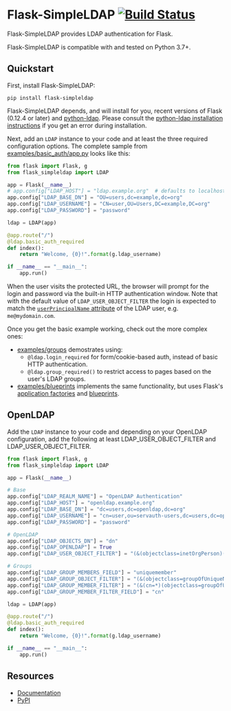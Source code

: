 Flask-SimpleLDAP [![Build Status](https://app.travis-ci.com/alexferl/flask-simpleldap.svg?branch=master)](https://app.travis-ci.com/alexferl/flask-simpleldap)
================

Flask-SimpleLDAP provides LDAP authentication for Flask.

Flask-SimpleLDAP is compatible with and tested on Python 3.7+.

Quickstart
----------

First, install Flask-SimpleLDAP:

```shell
pip install flask-simpleldap
```


Flask-SimpleLDAP depends, and will install for you, recent versions of Flask
(0.12.4 or later) and [python-ldap](https://python-ldap.org/).
Please consult the [python-ldap installation instructions](https://www.python-ldap.org/en/latest/installing.html) if you get an error during installation.

Next, add an ``LDAP`` instance to your code and at least the three
required configuration options. The complete sample from
[examples/basic_auth/app.py](examples/basic_auth/app.py) looks like this:

```python
from flask import Flask, g
from flask_simpleldap import LDAP

app = Flask(__name__)
# app.config["LDAP_HOST"] = "ldap.example.org"  # defaults to localhost
app.config["LDAP_BASE_DN"] = "OU=users,dc=example,dc=org"
app.config["LDAP_USERNAME"] = "CN=user,OU=Users,DC=example,DC=org"
app.config["LDAP_PASSWORD"] = "password"

ldap = LDAP(app)

@app.route("/")
@ldap.basic_auth_required
def index():
    return "Welcome, {0}!".format(g.ldap_username)

if __name__ == "__main__":
    app.run()
```

When the user visits the protected URL, the browser will prompt for the
login and password via the built-in HTTP authentication window. Note that
with the default value of `LDAP_USER_OBJECT_FILTER` the login is expected
to match the [`userPrincipalName` attribute](https://ldapwiki.com/wiki/UserPrincipalName)
of the LDAP user, e.g. `me@mydomain.com`.

Once you get the basic example working, check out the more complex ones:

* [examples/groups](examples/groups) demostrates using:
  * `@ldap.login_required` for form/cookie-based auth, instead of basic HTTP authentication.
  * `@ldap.group_required()` to restrict access to pages based on the user's LDAP groups.
* [examples/blueprints](examples/blueprints) implements the same functionality, but uses Flask's
[application factories](http://flask.pocoo.org/docs/patterns/appfactories/)
and [blueprints](http://flask.pocoo.org/docs/blueprints/).


OpenLDAP
--------

Add the ``LDAP`` instance to your code and depending on your OpenLDAP
configuration, add the following at least LDAP_USER_OBJECT_FILTER and
LDAP_USER_OBJECT_FILTER.

```python
from flask import Flask, g
from flask_simpleldap import LDAP

app = Flask(__name__)

# Base
app.config["LDAP_REALM_NAME"] = "OpenLDAP Authentication"
app.config["LDAP_HOST"] = "openldap.example.org"
app.config["LDAP_BASE_DN"] = "dc=users,dc=openldap,dc=org"
app.config["LDAP_USERNAME"] = "cn=user,ou=servauth-users,dc=users,dc=openldap,dc=org"
app.config["LDAP_PASSWORD"] = "password"

# OpenLDAP
app.config["LDAP_OBJECTS_DN"] = "dn"
app.config["LDAP_OPENLDAP"] = True
app.config["LDAP_USER_OBJECT_FILTER"] = "(&(objectclass=inetOrgPerson)(uid=%s))"

# Groups
app.config["LDAP_GROUP_MEMBERS_FIELD"] = "uniquemember"
app.config["LDAP_GROUP_OBJECT_FILTER"] = "(&(objectclass=groupOfUniqueNames)(cn=%s))"
app.config["LDAP_GROUP_MEMBER_FILTER"] = "(&(cn=*)(objectclass=groupOfUniqueNames)(uniquemember=%s))"
app.config["LDAP_GROUP_MEMBER_FILTER_FIELD"] = "cn"

ldap = LDAP(app)

@app.route("/")
@ldap.basic_auth_required
def index():
    return "Welcome, {0}!".format(g.ldap_username)

if __name__ == "__main__":
    app.run()
```

Resources
---------

- [Documentation](http://flask-simpleldap.readthedocs.org/en/latest/)
- [PyPI](https://pypi.python.org/pypi/Flask-SimpleLDAP)
